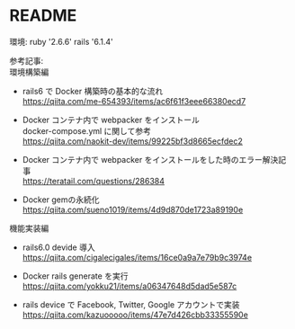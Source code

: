 # README

環境:
ruby '2.6.6'
rails '6.1.4'

参考記事:<br>
環境構築編

- rails6 で Docker 構築時の基本的な流れ<br>
  https://qiita.com/me-654393/items/ac6f61f3eee66380ecd7<br>

- Docker コンテナ内で webpacker をインストール<br>
  docker-compose.yml に関して参考 <br>
  https://qiita.com/naokit-dev/items/99225bf3d8665ecfdec2

- Docker コンテナ内で webpacker をインストールをした時のエラー解決記事<br>
  https://teratail.com/questions/286384<br>
  
- Docker gemの永続化<br>
  https://qiita.com/sueno1019/items/4d9d870de1723a89190e<br>
  
 

機能実装編<br>

- rails6.0 devide 導入
  https://qiita.com/cigalecigales/items/16ce0a9a7e79b9c3974e<br>

- Docker rails generate を実行<br>
  https://qiita.com/yokku21/items/a06347648d5dad5e587c<br>

- rails device で Facebook, Twitter, Google アカウントで実装<br>
  https://qiita.com/kazuooooo/items/47e7d426cbb33355590e<br>
